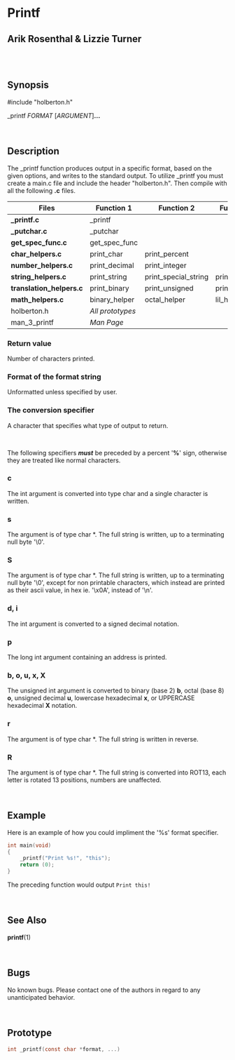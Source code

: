 # Printf

## Arik Rosenthal & Lizzie Turner

<br>
<br>

## Synopsis
\#include "holberton.h"

\_printf _FORMAT_ [_ARGUMENT_]**...**

<br>

## Description
The \_printf function produces output in a specific format, based on the given options, and writes to the standard output. To utilize \_printf you must create a main.c file and include the header "holberton.h". Then compile with all the following **.c** files.

Files | Function 1 | Function 2 | Function 3 | Function 4 | Function 5
---------- | - | - | - | - | - 
**_printf.c** | _printf
**_putchar.c** | _putchar
**get_spec_func.c** | get_spec_func
**char_helpers.c** | print_char | print_percent
**number_helpers.c** | print_decimal | print_integer
**string_helpers.c** | print_string | print_special_string | print_rot13 | print_reverse | print_pointer
**translation_helpers.c** | print_binary | print_unsigned | print_octal | print_lil_hex | print_big_hex
**math_helpers.c** | binary_helper | octal_helper | lil_hex_helper | big_hex_helper | long_hex_helper
holberton.h | _All prototypes_
man_3_printf | _Man Page_

### Return value
Number of characters printed.

### Format of the format string
Unformatted unless specified by user.

### The conversion specifier
A character that specifies what type of output to return.

<br>

The following specifiers **_must_** be preceded by a percent '**%**' sign, otherwise they are treated like normal characters.

### c
The int argument is converted into type char and a single character is written.

### s
The argument is of type char \*. The full string is written, up to a terminating null byte '\0'.

### S
The argument is of type char \*. The full string is written, up to a terminating null byte '\0', except for non printable characters, which instead are printed as their ascii value, in hex ie. '\x0A', instead of '\n'.

### d, i
The int argument is converted to a signed decimal notation.

### p
The long int argument containing an address is printed.

### b, o, u, x, X
The unsigned int argument is converted to binary (base 2) **b**, octal (base 8) **o**, unsigned decimal **u**, lowercase hexadecimal **x**, or UPPERCASE hexadecimal **X** notation.

### r
The argument is of type char \*. The full string is written in reverse.

### R
The argument is of type char \*. The full string is converted into ROT13, each letter is rotated 13 positions, numbers are unaffected.

<br>

## Example
Here is an example of how you could impliment the '%s' format specifier.
```c
int main(void)
{
	_printf("Print %s!", "this");
	return (0);
}
```
The preceding function would output `Print this!`

<br>

## See Also
**printf**(1)

<br>

## Bugs
   No known bugs.
   Please contact one of the authors in regard to any unanticipated behavior.

<br>

## Prototype
```c
int _printf(const char *format, ...)
```
